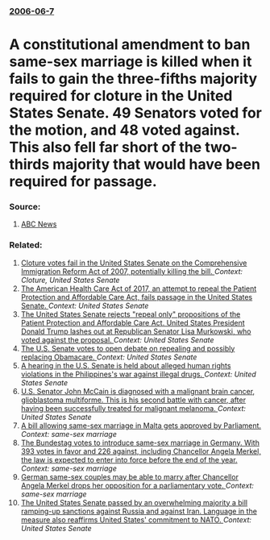 ### [2006-06-7](/news/2006/06/7/index.md)

#  A constitutional amendment to ban same-sex marriage is killed when it fails to gain the three-fifths majority required for cloture in the United States Senate. 49 Senators voted for the motion, and 48 voted against.  This also fell far short of the two-thirds majority that would have been required for passage. 




### Source:

1. [ABC News](http://www.abcnews.go.com/Politics/wireStory?id=2048806)

### Related:

1. [ Cloture votes fail in the United States Senate on the Comprehensive Immigration Reform Act of 2007, potentially killing the bill. ](/news/2007/06/7/cloture-votes-fail-in-the-united-states-senate-on-the-comprehensive-immigration-reform-act-of-2007-potentially-killing-the-bill.md) _Context: Cloture, United States Senate_
2. [The American Health Care Act of 2017, an attempt to repeal the Patient Protection and Affordable Care Act, fails passage in the United States Senate. ](/news/2017/07/28/the-american-health-care-act-of-2017-an-attempt-to-repeal-the-patient-protection-and-affordable-care-act-fails-passage-in-the-united-state.md) _Context: United States Senate_
3. [The United States Senate rejects "repeal only" propositions of the Patient Protection and Affordable Care Act. United States President Donald Trump lashes out at Republican Senator Lisa Murkowski, who voted against the proposal. ](/news/2017/07/26/the-united-states-senate-rejects-repeal-only-propositions-of-the-patient-protection-and-affordable-care-act-united-states-president-donal.md) _Context: United States Senate_
4. [The U.S. Senate votes to open debate on repealing and possibly replacing Obamacare. ](/news/2017/07/25/the-u-s-senate-votes-to-open-debate-on-repealing-and-possibly-replacing-obamacare.md) _Context: United States Senate_
5. [A hearing in the U.S. Senate is held about alleged human rights violations in the Philippines's war against illegal drugs. ](/news/2017/07/20/a-hearing-in-the-u-s-senate-is-held-about-alleged-human-rights-violations-in-the-philippines-s-war-against-illegal-drugs.md) _Context: United States Senate_
6. [U.S. Senator John McCain is diagnosed with a malignant brain cancer, glioblastoma multiforme. This is his second battle with cancer, after having been successfully treated for malignant melanoma. ](/news/2017/07/19/u-s-senator-john-mccain-is-diagnosed-with-a-malignant-brain-cancer-glioblastoma-multiforme-this-is-his-second-battle-with-cancer-after-h.md) _Context: United States Senate_
7. [A bill allowing same-sex marriage in Malta gets approved by Parliament. ](/news/2017/07/12/a-bill-allowing-same-sex-marriage-in-malta-gets-approved-by-parliament.md) _Context: same-sex marriage_
8. [The Bundestag votes to introduce same-sex marriage in Germany.  With 393 votes in favor and 226 against, including Chancellor Angela Merkel, the law is expected to enter into force before the end of the year. ](/news/2017/06/30/the-bundestag-votes-to-introduce-same-sex-marriage-in-germany-with-393-votes-in-favor-and-226-against-including-chancellor-angela-merkel.md) _Context: same-sex marriage_
9. [German same-sex couples may be able to marry after Chancellor Angela Merkel drops her opposition for a parliamentary vote. ](/news/2017/06/29/german-same-sex-couples-may-be-able-to-marry-after-chancellor-angela-merkel-drops-her-opposition-for-a-parliamentary-vote.md) _Context: same-sex marriage_
10. [The United States Senate passed by an overwhelming majority a bill ramping-up sanctions against Russia and against Iran. Language in the measure also reaffirms United States' commitment to NATO. ](/news/2017/06/16/the-united-states-senate-passed-by-an-overwhelming-majority-a-bill-ramping-up-sanctions-against-russia-and-against-iran-language-in-the-mea.md) _Context: United States Senate_
